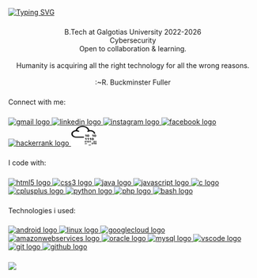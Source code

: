 <a href="https://git.io/typing-svg"><img src="https://readme-typing-svg.demolab.com?font=Fira+Code&pause=1000&random=false&width=435&lines=Hii,+I'm+Abhishek+Kashyap." alt="Typing SVG" /></a>

###

<p align="center">B.Tech at Galgotias University 2022-2026<br>Cybersecurity<br>Open to collaboration & learning.<br><br>Humanity is acquiring all the right technology for all the wrong reasons.<br><br>:~R. Buckminster Fuller</p>

###

<p align="left">Connect with me:</p>

###

<div align="left">
  <a href="mailto:abhisheksingh00052@gmail.com" target="_blank">
    <img src="https://raw.githubusercontent.com/maurodesouza/profile-readme-generator/master/src/assets/icons/social/gmail/default.svg" width="52" height="40" alt="gmail logo"  />
  </a>
  <a href="https://www.linkedin.com/in/abhishek--kashyap/" target="_blank">
    <img src="https://raw.githubusercontent.com/maurodesouza/profile-readme-generator/master/src/assets/icons/social/linkedin/default.svg" width="52" height="40" alt="linkedin logo"  />
  </a>
  <a href="https://www.instagram.com/abhishek.__.singh" target="_blank">
    <img src="https://raw.githubusercontent.com/maurodesouza/profile-readme-generator/master/src/assets/icons/social/instagram/default.svg" width="52" height="40" alt="instagram logo"  />
  </a>
  <a href="https://www.facebook.com/abhishek.singh052" target="_blank">
    <img src="https://raw.githubusercontent.com/maurodesouza/profile-readme-generator/master/src/assets/icons/social/facebook/default.svg" width="52" height="40" alt="facebook logo"  />
  </a>
  <a href="https://www.hackerrank.com/profile/abhishek__exe" target="_blank">
    <img src="https://raw.githubusercontent.com/maurodesouza/profile-readme-generator/master/src/assets/icons/social/hackerrank/default.svg" width="52" height="40" alt="hackerrank logo"  />
  </a>
  <a href="https://tryhackme.com/p/hustler.exe" target="_blank">
    <img src="https://raw.githubusercontent.com/maurodesouza/profile-readme-generator/master/src/assets/icons/social/tryhackme/default.svg" width="52" height="40" alt="tryhackme logo"  />
  </a>
</div>

###

<p align="left">I code with:</p>

###

<div align="left">
  <a href="https://developer.mozilla.org/en-US/docs/Web/HTML" target="_blank">
    <img src="https://cdn.jsdelivr.net/gh/devicons/devicon/icons/html5/html5-original.svg" width="52 height="40" alt="html5 logo"  />
  </a>
  <a href="https://developer.mozilla.org/en-US/docs/Web/HTML" target="_blank">
    <img src="https://cdn.jsdelivr.net/gh/devicons/devicon/icons/css3/css3-original.svg" width="52 height="40" alt="css3 logo"  />
  </a>
  <a href="https://www.oracle.com/in/java" target="_blank">
    <img src="https://cdn.jsdelivr.net/gh/devicons/devicon/icons/java/java-original.svg" width="52 height="40" alt="java logo"  />
  </a>
  <a href="https://developer.mozilla.org/en-US/docs/Web/javascript" target="_blank">
    <img src="https://cdn.jsdelivr.net/gh/devicons/devicon/icons/javascript/javascript-original.svg" width="52 height="40" alt="javascript logo"  />
  </a>
  <a href="https://www.gnu.org/software/gnu-c-manual/gnu-c-manual.html" target="_blank">
    <img src="https://cdn.jsdelivr.net/gh/devicons/devicon/icons/c/c-original.svg" width="52 height="40" alt="c logo"  />
  </a>
  <a href="https://cplusplus.com/doc/tutorial" target="_blank">
    <img src="https://cdn.jsdelivr.net/gh/devicons/devicon/icons/cplusplus/cplusplus-original.svg" width="52 height="40" alt="cplusplus logo"  />
  </a>
  <a href="https://www.python.org" target="_blank">
    <img src="https://cdn.jsdelivr.net/gh/devicons/devicon/icons/python/python-original.svg" width="52 height="40" alt="python logo"  />
  </a>
  <a href="https://www.php.net/docs.php" target="_blank">
    <img src="https://cdn.jsdelivr.net/gh/devicons/devicon/icons/php/php-original.svg" width="52 height="40" alt="php logo"  />
  </a>
  <a href="https://www.gnu.org/software/bash/manual/bash.html" target="_blank">
    <img src="https://cdn.jsdelivr.net/gh/devicons/devicon/icons/bash/bash-original.svg" width="52 height="40" alt="bash logo"  />
  </a>
</div>

###

<p align="left">Technologies i used:</p>

###

<div align="left">
  <a href="https://developer.android.com" target="_blank">
    <img src="https://cdn.jsdelivr.net/gh/devicons/devicon/icons/android/android-original.svg" width="52" height="40" alt="android logo"  />
  </a>
  <a href="https://linux.org" target="_blank">
    <img src="https://cdn.jsdelivr.net/gh/devicons/devicon/icons/linux/linux-original.svg" height="40" alt="linux logo"  />
  </a>
  <a href="https://cloud.google.com" target="_blank">
    <img src="https://cdn.jsdelivr.net/gh/devicons/devicon/icons/googlecloud/googlecloud-original.svg" width="52" height="40" alt="googlecloud logo"  />
  </a>
  <a href="https://aws.amazon.com" target="_blank">
    <img src="https://cdn.jsdelivr.net/gh/devicons/devicon/icons/amazonwebservices/amazonwebservices-original.svg" width="52" height="40" alt="amazonwebservices logo"  />
  </a>
  <a href="https://www.oracle.com" target="_blank">
    <img src="https://cdn.jsdelivr.net/gh/devicons/devicon/icons/oracle/oracle-original.svg" width="52" height="40" alt="oracle logo"  />
  </a>
  <a href="https://www.mysql.com" target="_blank">
    <img src="https://cdn.jsdelivr.net/gh/devicons/devicon/icons/mysql/mysql-original.svg" width="52" height="40" alt="mysql logo"  />
  </a>
  <a href="https://code.visualstudio.com" target="_blank">
    <img src="https://cdn.jsdelivr.net/gh/devicons/devicon/icons/vscode/vscode-original.svg" width="52" height="40" alt="vscode logo"  />
  </a>
  <a href="https://git-scm.com" target="_blank">
    <img src="https://cdn.jsdelivr.net/gh/devicons/devicon/icons/git/git-original.svg" width="52" height="40" alt="git logo"  />
  </a>
  <a href="https://github.com" target="_blank">
    <img src="https://cdn.jsdelivr.net/gh/devicons/devicon/icons/github/github-original.svg" width="52" height="40" alt="github logo"  />
  </a>
</div>

###

<div align="left">
  <img src="https://visitor-badge.laobi.icu/badge?page_id=hustler-exe.hustler-exe&"  />
</div>

###

